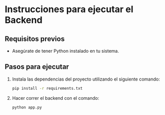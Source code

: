 # Instrucciones para ejecutar el Backend

## Requisitos previos

- Asegúrate de tener Python instalado en tu sistema.

## Pasos para ejecutar

1. Instala las dependencias del proyecto utilizando el siguiente comando:
   
   ```bash
   pip install -r requirements.txt

2. Hacer correr el backend con el comando:

   ```bash
   python app.py